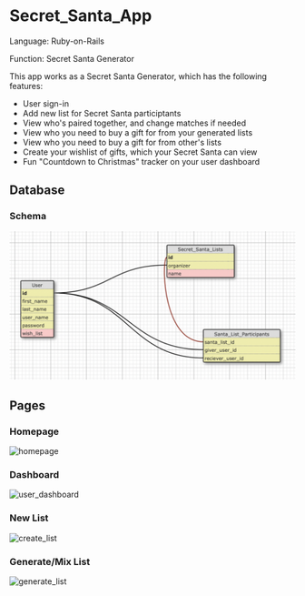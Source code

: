 # Secret_Santa_App

Language: Ruby-on-Rails

Function: Secret Santa Generator

This app works as a Secret Santa Generator, which has the following features:

* User sign-in
* Add new list for Secret Santa participtants
* View who's paired together, and change matches if needed
* View who you need to buy a gift for from your generated lists
* View who you need to buy a gift for from other's lists
* Create your wishlist of gifts, which your Secret Santa can view
* Fun "Countdown to Christmas" tracker on your user dashboard


## Database
### Schema
![ss_dbschema](design/ss_dbschema.png)

## Pages
### Homepage
![homepage](design/homepage.png)
### Dashboard
![user_dashboard](user_dashboard.png)
### New List
![create_list](create_list.png)
### Generate/Mix List
![generate_list](generate_list.png)
